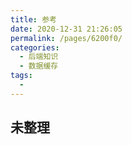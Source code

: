 ```yaml
---
title: 参考
date: 2020-12-31 21:26:05
permalink: /pages/6200f0/
categories:
  - 后端知识
  - 数据缓存
tags:
  -
---
```


## 未整理
